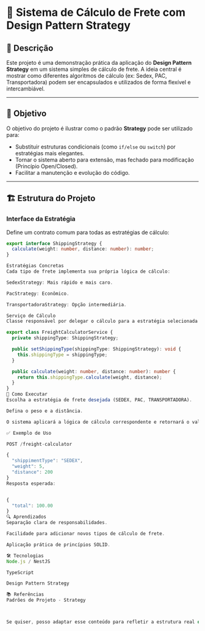 # 🚚 Sistema de Cálculo de Frete com Design Pattern Strategy

## 📌 Descrição

Este projeto é uma demonstração prática da aplicação do **Design Pattern Strategy** em um sistema simples de cálculo de frete. A ideia central é mostrar como diferentes algoritmos de cálculo (ex: Sedex, PAC, Transportadora) podem ser encapsulados e utilizados de forma flexível e intercambiável.

---

## 🎯 Objetivo

O objetivo do projeto é ilustrar como o padrão **Strategy** pode ser utilizado para:

- Substituir estruturas condicionais (como `if/else` ou `switch`) por estratégias mais elegantes.
- Tornar o sistema aberto para extensão, mas fechado para modificação (Princípio Open/Closed).
- Facilitar a manutenção e evolução do código.

---

## 🏗️ Estrutura do Projeto

### Interface da Estratégia

Define um contrato comum para todas as estratégias de cálculo:

```typescript
export interface ShippingStrategy {
  calculate(weight: number, distance: number): number;
}

Estratégias Concretas
Cada tipo de frete implementa sua própria lógica de cálculo:

SedexStrategy: Mais rápido e mais caro.

PacStrategy: Econômico.

TransportadoraStrategy: Opção intermediária.

Serviço de Cálculo
Classe responsável por delegar o cálculo para a estratégia selecionada:

export class FreightCalculatorService {
  private shippingType: ShippingStrategy;

  public setShippingType(shippingType: ShippingStrategy): void {
    this.shippingType = shippingType;
  }

  public calculate(weight: number, distance: number): number {
    return this.shippingType.calculate(weight, distance);
  }
}
🚀 Como Executar
Escolha a estratégia de frete desejada (SEDEX, PAC, TRANSPORTADORA).

Defina o peso e a distância.

O sistema aplicará a lógica de cálculo correspondente e retornará o valor do frete.

✅ Exemplo de Uso

POST /freight-calculator

{
  "shippimentType": "SEDEX",
  "weight": 5,
  "distance": 200
}
Resposta esperada:


{
  "total": 100.00
}
🔍 Aprendizados
Separação clara de responsabilidades.

Facilidade para adicionar novos tipos de cálculo de frete.

Aplicação prática de princípios SOLID.

🛠️ Tecnologias
Node.js / NestJS

TypeScript

Design Pattern Strategy

📚 Referências
Padrões de Projeto - Strategy



Se quiser, posso adaptar esse conteúdo para refletir a estrutura real do seu projeto (ex: com diretórios, comandos para rodar o app etc.). Deseja isso também?








